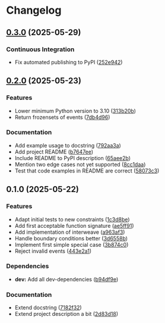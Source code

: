 # Changelog

## [0.3.0](https://github.com/MaxG87/eventweave/compare/v0.2.0...v0.3.0) (2025-05-29)


### Continuous Integration

* Fix automated publishing to PyPI ([252e942](https://github.com/MaxG87/eventweave/commit/252e942b4f8a91bc075378d407e070c59956a7cd))

## [0.2.0](https://github.com/MaxG87/eventweave/compare/v0.1.0...v0.2.0) (2025-05-23)


### Features

* Lower minimum Python version to 3.10 ([313b20b](https://github.com/MaxG87/eventweave/commit/313b20b565c61f247c7f36280da34e4c8ad55d50))
* Return frozensets of events ([7db4d96](https://github.com/MaxG87/eventweave/commit/7db4d96fd52fc9b3cfa5e514dc78f896f609c3c5))


### Documentation

* Add example usage to docstring ([792aa3a](https://github.com/MaxG87/eventweave/commit/792aa3a313090aec55db63f105f367ec5cb782ce))
* Add project README ([b7647ee](https://github.com/MaxG87/eventweave/commit/b7647eedacec69cec824008acd2f21b597212c10))
* Include README to PyPI description ([65aee2b](https://github.com/MaxG87/eventweave/commit/65aee2bfb7c0a99812e62ddf8f30b488df5fa3b6))
* Mention two edge cases not yet supported ([8cc1daa](https://github.com/MaxG87/eventweave/commit/8cc1daa348443e0a8f6b6e876122f33cba5961dc))
* Test that code examples in README are correct ([58073c3](https://github.com/MaxG87/eventweave/commit/58073c311f7c94a0b46f0c8a87908b45ab6a2e93))

## 0.1.0 (2025-05-22)


### Features

* Adapt initial tests to new constraints ([1c3d8be](https://github.com/MaxG87/eventweave/commit/1c3d8be1413047f5036dad2b408230c9c944d2f4))
* Add first acceptable function signature ([ae5ff91](https://github.com/MaxG87/eventweave/commit/ae5ff91e9fc9097c2efe8f8b8ff49e8ef24eda24))
* Add implementation of interweave ([a963af3](https://github.com/MaxG87/eventweave/commit/a963af3a54834f5b106c6d80863549e193faff46))
* Handle boundary conditions better ([3d6558b](https://github.com/MaxG87/eventweave/commit/3d6558be72b61c07d203750c2b5644dc0d189ec1))
* Implement first simple special case ([3b874c0](https://github.com/MaxG87/eventweave/commit/3b874c0a4b0c6d2554d9a9bf5ff4f42e5dc61b97))
* Reject invalid events ([443e2a1](https://github.com/MaxG87/eventweave/commit/443e2a1fa54f6aa4aa289956c63eef80851928ca))


### Dependencies

* **dev:** Add all dev-dependencies ([b94df9e](https://github.com/MaxG87/eventweave/commit/b94df9eb3c1f7a77c3139300ce5dc1a419fb8fdf))


### Documentation

* Extend docstring ([7182f32](https://github.com/MaxG87/eventweave/commit/7182f325adea5f2df40a434d9f008a95305487d6))
* Extend project description a bit ([2d83d18](https://github.com/MaxG87/eventweave/commit/2d83d182fee8abe4fd0bdb08d722c3b32eed4877))
